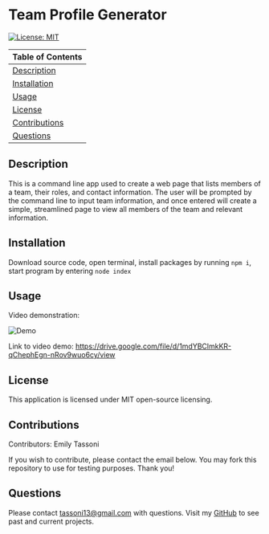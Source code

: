 # Team Profile Generator
  [![License: MIT](https://img.shields.io/badge/License-MIT-yellow.svg)](https://opensource.org/licenses/MIT)

  Table of Contents |
  ----------------- |
  [Description](#description) |
  [Installation](#installation) |
  [Usage](#usage) |
  [License](#license) |
  [Contributions](#contributions) |
  [Questions](#questions) |

  ## Description
  This is a command line app used to create a web page that lists members of a team, their roles, and contact information. The user will be prompted by the command line to input team information, and once entered will create a simple, streamlined page to view all members of the team and relevant information. 

  ## Installation
  Download source code, open terminal, install packages by running ```npm i```, start program by entering ```node index```

  ## Usage
  Video demonstration:

  ![Demo](./assets/demo.gif)

  Link to video demo: https://drive.google.com/file/d/1mdYBClmkKR-qChephEgn-nRov9wuo6cy/view

  ## License 
  This application is licensed under MIT open-source licensing.

  ## Contributions
  Contributors: Emily Tassoni

  If you wish to contribute, please contact the email below. You may fork this repository to use for testing purposes. Thank you!

  ## Questions
   Please contact [tassoni13@gmail.com](mailto:tassoni13@gmail.com) with questions. 
   Visit my [GitHub](https://github.com/tassoni13) to see past and current projects.

